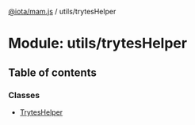 [@iota/mam.js](../README.md) / utils/trytesHelper

# Module: utils/trytesHelper

## Table of contents

### Classes

- [TrytesHelper](../classes/utils_trytesHelper.TrytesHelper.md)
